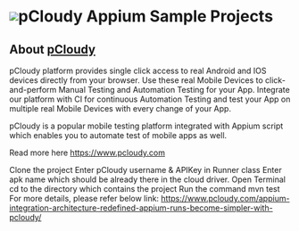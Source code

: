 <h1 style="display:flex;flex-direction:row;align-items: center;"><a target="_blank" rel="noopener noreferrer" href="https://www.pcloudy.com"><img src="/images/pcloudy.png" style="max-width:100%;"></a><span>pCloudy Appium Sample Projects</span></h1>

## About [pCloudy](https://www.pcloudy.com)

pCloudy platform provides single click access to real Android and IOS devices directly from your browser. Use these real Mobile Devices to click-and-perform Manual Testing and Automation Testing for your App. Integrate our platform with CI for continuous Automation Testing and test your App on multiple real Mobile Devices with every change of your App.

pCloudy is a popular mobile testing platform integrated with Appium script which enables you to automate test of mobile apps as well.

Read more here https://www.pcloudy.com

Clone the project
Enter pCloudy username & APIKey in Runner class
Enter apk name which should be already there in the cloud driver.
Open Terminal
cd to the directory which contains the project
Run the command mvn test
For more details, please refer below link: https://www.pcloudy.com/appium-integration-architecture-redefined-appium-runs-become-simpler-with-pcloudy/
